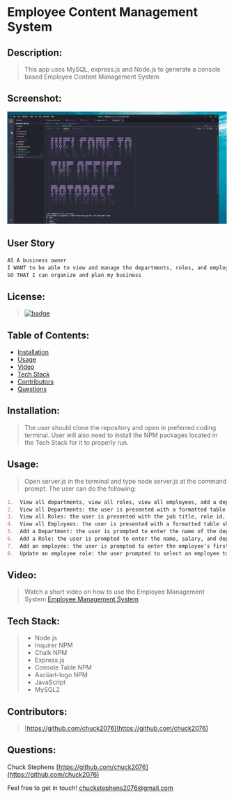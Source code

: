 # Employee Content Management System

## Description:
 > This app uses MySQL, express.js and Node.js to generate a console based Employee Content Management System 
 
 ## Screenshot:
 ![](./Assets/screenshot.png)

## User Story

```md
AS A business owner
I WANT to be able to view and manage the departments, roles, and employees in my company
SO THAT I can organize and plan my business
```
## License: 
 > [![badge](https://img.shields.io/badge/license-MIT-brightgreen)](MIT)

## Table of Contents:

- [Installation](https://github.com/chuck2076/employee_cms_crs#installation)
- [Usage](https://github.com/chuck2076/employee_cms_crs#usage)
- [Video](https://github.com/chuck2076/employee_cms_crs#video)
- [Tech Stack](https://github.com/chuck2076/employee_cms_crs#tech-stack)
- [Contributors](https://github.com/chuck2076/employee_cms_crs#contributors)
- [Questions](https://github.com/chuck2076/employee_cms_crs#questions)

## Installation:
 > The user should clone the repository and open in preferred coding terminal. User will also need to install the NPM packages located in the Tech Stack for it to properly run.

## Usage:
 > Open server.js in the terminal and type node server.js at the command prompt. The user can do the following:  
 ```md
1.  View all departments, view all roles, view all employees, add a department, add a role, add an employee, and update an employee role
2.  View all Departments: the user is presented with a formatted table showing department names and department ids
3.  View all Roles: the user is presented with the job title, role id, the department that role belongs to, and the salary for that role
4.  View all Employees: the user is presented with a formatted table showing employee data, including employee ids, first names, last names, job titles, departments, salaries, and managers 
5.  Add a Department: the user is prompted to enter the name of the department and that department is added to the database
6.  Add a Role: the user is prompted to enter the name, salary, and department for the role and that role is added to the database
7.  Add an employee: the user is prompted to enter the employee’s first name, last name, role, and manager, and that employee is added to the database
8.  Update an employee role: the user prompted to select an employee to update and their new role and this information is updated in the database 
```

 ## Video: 
 > Watch a short video on how to use the Employee Management System [Employee Management System](https://drive.google.com/file/d/1K9O2N9-hQkZT44pv53VG40zivexMCKaR/view)

## Tech Stack:
 > * Node.js 
 > * Inquirer NPM  
 > * Chalk NPM  
 > * Express.js
 > * Console Table NPM
 > * Asciiart-logo NPM
 > * JavaScript
 > * MySQL2

## Contributors:
 > [https://github.com/chuck2076](https://github.com/chuck2076)

## Questions:
 Chuck Stephens 
 [https://github.com/chuck2076](https://github.com/chuck2076) 

Feel free to get in touch! 
 [chuckstephens2076@gmail.com](mailto:chuckstephens2076@gmail.com)
